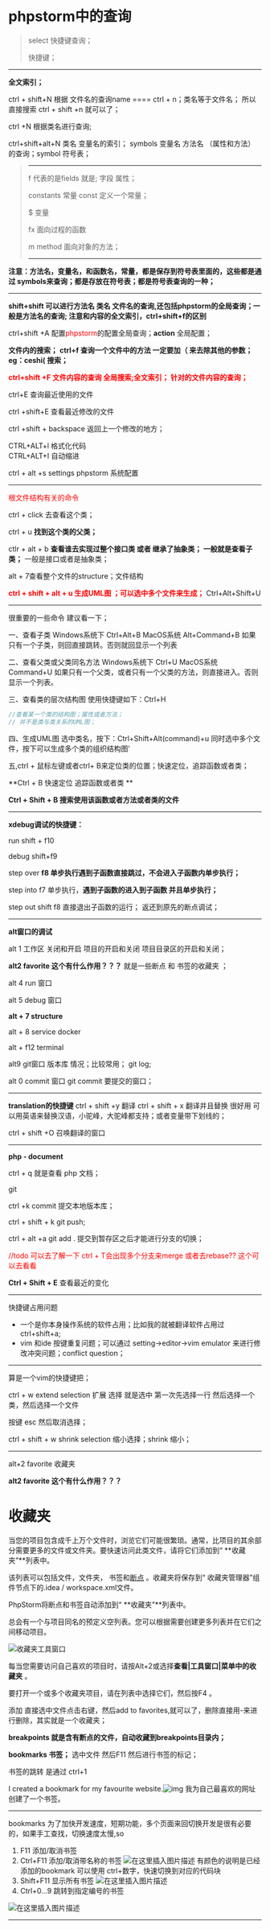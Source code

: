 # phpstorm中的查询

>select 快捷键查询；
>
>快捷键；



---

**全文索引；**

ctrl + shift+N    根据 文件名的查询name   ==== ctrl + n；类名等于文件名； 所以直接搜索 ctrl + shift +n  就可以了；

ctrl +N       根据类名进行查询;  

ctrl+shift+alt+N    类名 变量名的索引；  symbols 变量名 方法名 （属性和方法）的查询；symbol  符号表；

>----
>
>
>
>f   代表的是fields 就是;  字段 属性；
>
>constants  常量  const 定义一个常量；
>
>\$ 变量
>
>fx 面向过程的函数
>
>m method 面向对象的方法； 
>
>-------
>

​	**注意：方法名，变量名，和函数名，常量，都是保存到符号表里面的，这些都是通过 symbols来查询；都是存放在符号表；都是符号表查询的一种；**

---



**shift+shift     可以进行方法名  类名 文件名的查询,还包括phpstorm的全局查询；一般是方法名的查询; 注意和内容的全文索引，ctrl+shift+f的区别**

ctrl+shift +A  配置<font color=red>phpstorm</font>的配置全局查询；**action**   全局配置；



 **文件内的搜索；**  **ctrl+f  查询一个文件中的方法 一定要加（ 来去除其他的参数；eg：ceshi(   搜索；**



<font color=red>**ctrl+shift +F 文件内容的查询 全局搜索;全文索引； 针对的文件内容的查询；** </font>

ctrl+E 查询最近使用的文件

ctrl +shift+E 查看最近修改的文件

ctrl +shift + backspace 返回上一个修改的地方；



CTRL+ALT+l 格式化代码  
CTRL+ALT+I 自动缩进

ctrl + alt +s  settings phpstorm 系统配置

---

<font color=red>根文件结构有关的命令</font>

ctrl + click 去查看这个类；



ctrl + u  **找到这个类的父类；**

ctlr + alt + b **查看谁去实现过整个接口类  或者 继承了抽象类；  一般就是查看子类；**  一般是接口或者是抽象类；



alt + 7查看整个文件的structure；文件结构



<font color=red>**ctrl + shift + alt + u 生成UML图 ；可以选中多个文件来生成；**</font>    Ctrl+Alt+Shift+U

---

很重要的一些命令 建议看一下；

一、查看子类
Windows系统下
Ctrl+Alt+B
MacOS系统
Alt+Command+B
如果只有一个子类，则回直接跳转。否则就回显示一个列表

二、查看父类或父类同名方法
Windows系统下
Ctrl+U
MacOS系统
Command+U
如果只有一个父类，或者只有一个父类的方法，则直接进入。否则显示一个列表。

三、查看类的层次结构图
使用快捷键如下：Ctrl+H 

`````php
//查看某一个类的结构图；属性或者方法；
// 并不是类与类关系的UML图；
`````



四、生成UML图
选中类名，按下：Ctrl+Shift+Alt(command)+u
同时选中多个文件，按下可以生成多个类的组织结构图'

五,ctrl + 鼠标左键或者ctrl+ B来定位类的位置；快速定位，追踪函数或者类；



**Ctrl + B 快速定位 追踪函数或者类 ** 

**Ctrl + Shift + B 搜索使用该函数或者方法或者类的文件**

---



**xdebug调试的快捷键：**

run shift + f10

debug shift+f9



step over    **f8 单步执行遇到子函数直接跳过，不会进入子函数内单步执行；**

step into f7   单步执行，**遇到子函数的进入到子函数 并且单步执行；**

step out shift f8  直接退出子函数的运行； 返还到原先的断点调试；

  



---



**alt窗口的调试**



alt 1 工作区 关闭和开启   项目的开启和关闭 项目目录区的开启和关闭；

**alt2 favorite  这个有什么作用？？？**  就是一些断点 和 书签的收藏夹 ；



alt 4  run 窗口

alt 5 debug 窗口

**alt + 7 structure** 

alt + 8 service docker

alt + f12 terminal



alt9 git窗口  版本库 情况；比较常用；  git log;

alt 0 commit 窗口  git commit 要提交的窗口；

---



**translation的快捷键**
ctrl + shift +y 翻译
ctrl + shift + x 翻译并且替换  很好用  可以用英语来替换汉语，小驼峰，大驼峰都支持；或者变量带下划线的；

ctrl + shift +O 召唤翻译的窗口



-----



**php - document** 

  ctrl + q 就是查看 php 文档；





git  



ctrl +k commit  提交本地版本库；



ctrl + shift + k   git push;



ctrl + alt +a  git add . 提交到暂存区之后才能进行分支的切换；



<font color=red>//todo 可以去了解一下 ctrl + T会出现多个分支来merge 或者去rebase?? 这个可以去看看</font>



**Ctrl + Shift + E** 查看最近的变化



---

 快捷键占用问题

* 一个是你本身操作系统的软件占用；比如我的就被翻译软件占用过ctrl+shift+a;
* vim 和ide 按键重复问题；可以通过 setting->editor->vim emulator  来进行修改冲突问题；conflict question；



---

算是一个vim的快捷键把；

ctrl  + w  extend selection   扩展 选择 就是选中 第一次先选择一行 然后选择一个类，然后选择一个文件  

按键 esc 然后取消选择；

ctrl + shift + w shrink selection 缩小选择；shrink 缩小；



---

alt+2 favorite 收藏夹 

**alt2 favorite  这个有什么作用？？？**



# 收藏夹

当您的项目包含成千上万个文件时，浏览它们可能很繁琐。通常，比项目的其余部分需要更多的文件或文件夹。要快速访问此类文件，请将它们添加到“ **收藏夹”**列表中。

该列表可以包括文件，文件夹， 书签和[断点](https://jetbrains.com.zh.xy2401.com/help/phpstorm/using-breakpoints.html) 。收藏夹将保存到“ 收藏夹管理器”组件节点下的.idea / workspace.xml文件。



PhpStorm将断点和书签自动添加到“ **收藏夹”**列表中。



总会有一个与项目同名的预定义空列表。您可以根据需要创建更多列表并在它们之间移动项目。

![收藏夹工具窗口](phpstorm中的查询.assets/ps_favorites-tool-window.png)

每当您需要访问自己喜欢的项目时，请按Alt+2或选择**查看|工具窗口|**菜单中的**收藏夹** 。

要打开一个或多个收藏夹项目，请在列表中选择它们，然后按F4 。



添加 直接选中文件点击右键，然后add to favorites,就可以了，删除直接用-来进行删除，其实就是一个收藏夹；

**breakpoints 就是含有断点的文件，自动收藏到breakpoints目录内；**

**bookmarks 书签；**  选中文件 然后F11  然后进行书签的标记；

书签的跳转 是通过 ctrl+1 

I created a bookmark for my favourite website.![img](http://eusoft_cef/speak.png)
我为自己最喜欢的网址创建了一个书签。



----



bookmarks 为了加快开发速度，短期功能，多个页面来回切换开发是很有必要的，如果手工查找，切换速度太慢,so

1. F11 添加/取消书签
2. Ctrl+F11 添加/取消带名称的书签
   ![在这里插入图片描述](phpstorm中的查询.assets/watermark,type_ZmFuZ3poZW5naGVpdGk,shadow_10,text_aHR0cHM6Ly9ibG9nLmNzZG4ubmV0L3h4cHh4cG9vOA==,size_16,color_FFFFFF,t_70.png)
   有颜色的说明是已经添加的bookmark
   可以使用 ctrl+数字，快速切换到对应的代码块
3. Shift+F11 显示所有书签
   ![在这里插入图片描述](phpstorm中的查询.assets/watermark,type_ZmFuZ3poZW5naGVpdGk,shadow_10,text_aHR0cHM6Ly9ibG9nLmNzZG4ubmV0L3h4cHh4cG9vOA==,size_16,color_FFFFFF,t_70-1677834839649-4.png)
4. Ctrl+0…9 跳转到指定编号的书签



![在这里插入图片描述](phpstorm中的查询.assets/2021070915381166.png)

---


